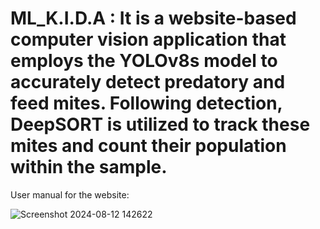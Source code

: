 # ML_K.I.D.A : It is a website-based computer vision application that employs the YOLOv8s model to accurately detect predatory and feed mites. Following detection, DeepSORT is utilized to track these mites and count their population within the sample.

User manual for the website:

![Screenshot 2024-08-12 142622](https://github.com/user-attachments/assets/f9c53770-2c65-4482-88b6-d1a6898f3a02)
